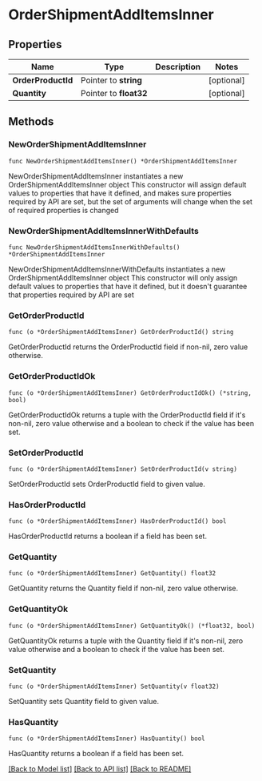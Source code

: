 # OrderShipmentAddItemsInner

## Properties

Name | Type | Description | Notes
------------ | ------------- | ------------- | -------------
**OrderProductId** | Pointer to **string** |  | [optional] 
**Quantity** | Pointer to **float32** |  | [optional] 

## Methods

### NewOrderShipmentAddItemsInner

`func NewOrderShipmentAddItemsInner() *OrderShipmentAddItemsInner`

NewOrderShipmentAddItemsInner instantiates a new OrderShipmentAddItemsInner object
This constructor will assign default values to properties that have it defined,
and makes sure properties required by API are set, but the set of arguments
will change when the set of required properties is changed

### NewOrderShipmentAddItemsInnerWithDefaults

`func NewOrderShipmentAddItemsInnerWithDefaults() *OrderShipmentAddItemsInner`

NewOrderShipmentAddItemsInnerWithDefaults instantiates a new OrderShipmentAddItemsInner object
This constructor will only assign default values to properties that have it defined,
but it doesn't guarantee that properties required by API are set

### GetOrderProductId

`func (o *OrderShipmentAddItemsInner) GetOrderProductId() string`

GetOrderProductId returns the OrderProductId field if non-nil, zero value otherwise.

### GetOrderProductIdOk

`func (o *OrderShipmentAddItemsInner) GetOrderProductIdOk() (*string, bool)`

GetOrderProductIdOk returns a tuple with the OrderProductId field if it's non-nil, zero value otherwise
and a boolean to check if the value has been set.

### SetOrderProductId

`func (o *OrderShipmentAddItemsInner) SetOrderProductId(v string)`

SetOrderProductId sets OrderProductId field to given value.

### HasOrderProductId

`func (o *OrderShipmentAddItemsInner) HasOrderProductId() bool`

HasOrderProductId returns a boolean if a field has been set.

### GetQuantity

`func (o *OrderShipmentAddItemsInner) GetQuantity() float32`

GetQuantity returns the Quantity field if non-nil, zero value otherwise.

### GetQuantityOk

`func (o *OrderShipmentAddItemsInner) GetQuantityOk() (*float32, bool)`

GetQuantityOk returns a tuple with the Quantity field if it's non-nil, zero value otherwise
and a boolean to check if the value has been set.

### SetQuantity

`func (o *OrderShipmentAddItemsInner) SetQuantity(v float32)`

SetQuantity sets Quantity field to given value.

### HasQuantity

`func (o *OrderShipmentAddItemsInner) HasQuantity() bool`

HasQuantity returns a boolean if a field has been set.


[[Back to Model list]](../README.md#documentation-for-models) [[Back to API list]](../README.md#documentation-for-api-endpoints) [[Back to README]](../README.md)


